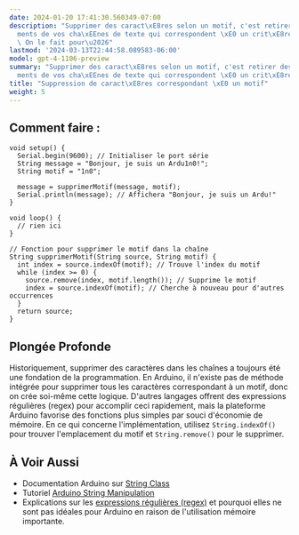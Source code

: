 ```yaml
---
date: 2024-01-20 17:41:30.560349-07:00
description: "Supprimer des caract\xE8res selon un motif, c'est retirer des \xE9l\xE9\
  ments de vos cha\xEEnes de texte qui correspondent \xE0 un crit\xE8re pr\xE9cis.\
  \ On le fait pour\u2026"
lastmod: '2024-03-13T22:44:58.089583-06:00'
model: gpt-4-1106-preview
summary: "Supprimer des caract\xE8res selon un motif, c'est retirer des \xE9l\xE9\
  ments de vos cha\xEEnes de texte qui correspondent \xE0 un crit\xE8re pr\xE9cis."
title: "Suppression de caract\xE8res correspondant \xE0 un motif"
weight: 5
---
```


## Comment faire :
```Arduino
void setup() {
  Serial.begin(9600); // Initialiser le port série
  String message = "Bonjour, je suis un Ardu1n0!";
  String motif = "1n0";
  
  message = supprimerMotif(message, motif);
  Serial.println(message); // Affichera "Bonjour, je suis un Ardu!"
}

void loop() {
  // rien ici
}

// Fonction pour supprimer le motif dans la chaîne
String supprimerMotif(String source, String motif) {
  int index = source.indexOf(motif); // Trouve l'index du motif
  while (index >= 0) {
    source.remove(index, motif.length()); // Supprime le motif
    index = source.indexOf(motif); // Cherche à nouveau pour d'autres occurrences
  }
  return source;
}
```

## Plongée Profonde
Historiquement, supprimer des caractères dans les chaînes a toujours été une fondation de la programmation. En Arduino, il n'existe pas de méthode intégrée pour supprimer tous les caractères correspondant à un motif, donc on crée soi-même cette logique. D'autres langages offrent des expressions régulières (regex) pour accomplir ceci rapidement, mais la plateforme Arduino favorise des fonctions plus simples par souci d'économie de mémoire. En ce qui concerne l'implémentation, utilisez `String.indexOf()` pour trouver l'emplacement du motif et `String.remove()` pour le supprimer.

## À Voir Aussi
- Documentation Arduino sur [String Class](https://www.arduino.cc/reference/en/language/variables/data-types/stringobject/)
- Tutoriel [Arduino String Manipulation](https://www.arduino.cc/en/Tutorial/BuiltInExamples/StringAdditionOperator)
- Explications sur les [expressions régulières (regex)](https://www.regular-expressions.info/) et pourquoi elles ne sont pas idéales pour Arduino en raison de l'utilisation mémoire importante.
